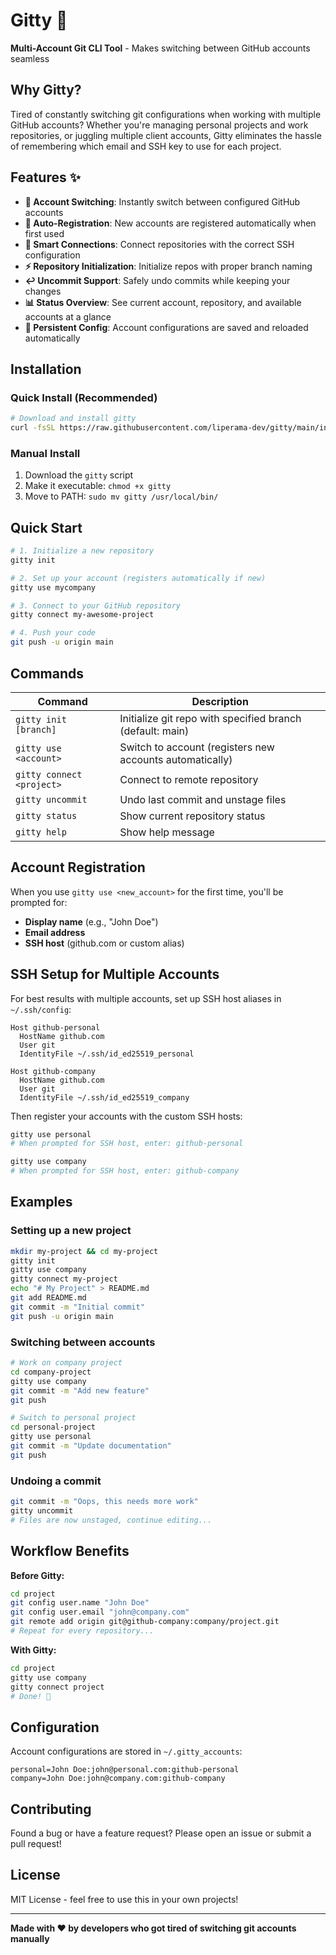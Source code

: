 # Gitty 🚀

**Multi-Account Git CLI Tool** - Makes switching between GitHub accounts seamless

## Why Gitty?

Tired of constantly switching git configurations when working with multiple GitHub accounts? Whether you're managing personal projects and work repositories, or juggling multiple client accounts, Gitty eliminates the hassle of remembering which email and SSH key to use for each project.

## Features ✨

- **🔄 Account Switching**: Instantly switch between configured GitHub accounts
- **📝 Auto-Registration**: New accounts are registered automatically when first used
- **🔗 Smart Connections**: Connect repositories with the correct SSH configuration
- **⚡ Repository Initialization**: Initialize repos with proper branch naming
- **↩️ Uncommit Support**: Safely undo commits while keeping your changes
- **📊 Status Overview**: See current account, repository, and available accounts at a glance
- **💾 Persistent Config**: Account configurations are saved and reloaded automatically

## Installation

### Quick Install (Recommended)

```bash
# Download and install gitty
curl -fsSL https://raw.githubusercontent.com/liperama-dev/gitty/main/install.sh | bash
```

### Manual Install

1. Download the `gitty` script
2. Make it executable: `chmod +x gitty`
3. Move to PATH: `sudo mv gitty /usr/local/bin/`

## Quick Start

```bash
# 1. Initialize a new repository
gitty init

# 2. Set up your account (registers automatically if new)
gitty use mycompany

# 3. Connect to your GitHub repository
gitty connect my-awesome-project

# 4. Push your code
git push -u origin main
```

## Commands

| Command | Description |
|---------|-------------|
| `gitty init [branch]` | Initialize git repo with specified branch (default: main) |
| `gitty use <account>` | Switch to account (registers new accounts automatically) |
| `gitty connect <project>` | Connect to remote repository |
| `gitty uncommit` | Undo last commit and unstage files |
| `gitty status` | Show current repository status |
| `gitty help` | Show help message |

## Account Registration

When you use `gitty use <new_account>` for the first time, you'll be prompted for:

- **Display name** (e.g., "John Doe")
- **Email address** 
- **SSH host** (github.com or custom alias)

## SSH Setup for Multiple Accounts

For best results with multiple accounts, set up SSH host aliases in `~/.ssh/config`:

```ssh
Host github-personal
  HostName github.com
  User git
  IdentityFile ~/.ssh/id_ed25519_personal

Host github-company
  HostName github.com
  User git
  IdentityFile ~/.ssh/id_ed25519_company
```

Then register your accounts with the custom SSH hosts:

```bash
gitty use personal
# When prompted for SSH host, enter: github-personal

gitty use company  
# When prompted for SSH host, enter: github-company
```

## Examples

### Setting up a new project
```bash
mkdir my-project && cd my-project
gitty init
gitty use company
gitty connect my-project
echo "# My Project" > README.md
git add README.md
git commit -m "Initial commit"
git push -u origin main
```

### Switching between accounts
```bash
# Work on company project
cd company-project
gitty use company
git commit -m "Add new feature"
git push

# Switch to personal project
cd personal-project  
gitty use personal
git commit -m "Update documentation"
git push
```

### Undoing a commit
```bash
git commit -m "Oops, this needs more work"
gitty uncommit
# Files are now unstaged, continue editing...
```

## Workflow Benefits

**Before Gitty:**
```bash
cd project
git config user.name "John Doe"
git config user.email "john@company.com"
git remote add origin git@github-company:company/project.git
# Repeat for every repository...
```

**With Gitty:**
```bash
cd project
gitty use company
gitty connect project
# Done! 🎉
```

## Configuration

Account configurations are stored in `~/.gitty_accounts`:

```
personal=John Doe:john@personal.com:github-personal
company=John Doe:john@company.com:github-company
```

## Contributing

Found a bug or have a feature request? Please open an issue or submit a pull request!

## License

MIT License - feel free to use this in your own projects!

---

**Made with ❤️ by developers who got tired of switching git accounts manually**

